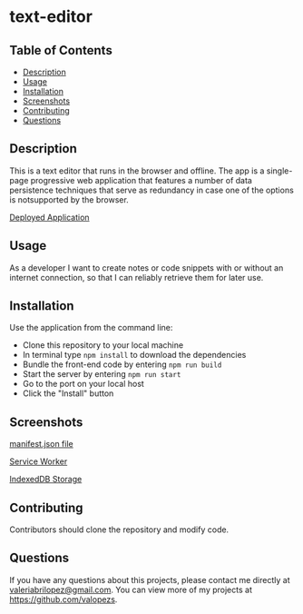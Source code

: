 # text-editor

## Table of Contents
* [Description](#description)
* [Usage](#usage)
* [Installation](#installation)
* [Screenshots](#screenshots)
* [Contributing](#contributing)
* [Questions](#questions)

## Description
This is a text editor that runs in the browser and offline. The app is a single-page progressive web application that features a number of data persistence techniques that serve as redundancy in case one of the options is notsupported by the browser.

[Deployed Application](https://warm-garden-91805.herokuapp.com/)

## Usage
As a developer I want to create notes or code snippets with or without an internet connection, so that I can reliably retrieve them for later use.

## Installation
Use the application from the command line:

- Clone this repository to your local machine
- In terminal type ```npm install``` to download the dependencies
- Bundle the front-end code by entering ```npm run build```
- Start the server by entering ```npm run start```
- Go to the port on your local host
- Click the "Install" button

## Screenshots

[manifest.json file](/images/manifest.json%20file.jpg)

[Service Worker](/images/service%20workers.jpg)

[IndexedDB Storage](/images/indexedDb%20storage.jpg)

## Contributing
Contributors should clone the repository and modify code. 

## Questions
If you have any questions about this projects, please contact me directly at valeriabrilopez@gmail.com. You can view more of my projects at https://github.com/valopezs.